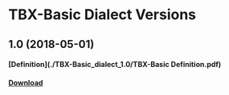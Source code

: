 # TBX-Basic Dialect Versions

## 1.0 (2018-05-01)
#### [Definition](./TBX-Basic_dialect_1.0/TBX-Basic Definition.pdf)
#### [Download](./TBX-Basic_dialect_1.0.zip)
